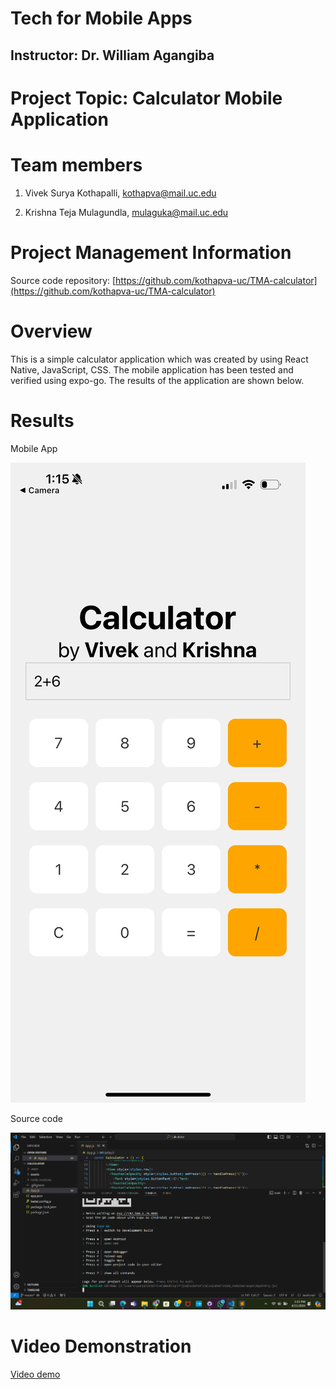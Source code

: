 # Tech for Mobile Apps

## Instructor: Dr. William Agangiba

# Project Topic: Calculator Mobile Application

# Team members

1. Vivek Surya Kothapalli, kothapva@mail.uc.edu

2. Krishna Teja Mulagundla, mulaguka@mail.uc.edu

# Project Management Information

Source code repository: [https://github.com/kothapva-uc/TMA-calculator](https://github.com/kothapva-uc/TMA-calculator)

# Overview

This is a simple calculator application which was created by using React Native, JavaScript, CSS. The mobile application has been tested and verified using expo-go. The results of the application are shown below.

# Results

Mobile App

![Calculator](Images/final-project-1.jpg)

Source code

![Source code](Images/final-project-2.png)

# Video Demonstration

[Video demo](https://mailuc-my.sharepoint.com/:v:/g/personal/kothapva_mail_uc_edu/EXmiD1BX4jJLhigourIaRQsBqESyQOE00nRuWCUYXPDi8w?e=q2LBQl&nav=eyJyZWZlcnJhbEluZm8iOnsicmVmZXJyYWxBcHAiOiJTdHJlYW1XZWJBcHAiLCJyZWZlcnJhbFZpZXciOiJTaGFyZURpYWxvZy1MaW5rIiwicmVmZXJyYWxBcHBQbGF0Zm9ybSI6IldlYiIsInJlZmVycmFsTW9kZSI6InZpZXcifX0%3D)


